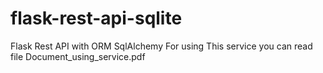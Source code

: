 # flask-rest-api-sqlite
Flask Rest API with ORM SqlAlchemy
For using This service you can read file Document_using_service.pdf 

